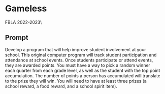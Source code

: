 # Gameless
FBLA 2022-2023\

## Prompt 
Develop a program that will help improve student involvement at your school.  This original computer program will track student participation and attendance at school events.  Once students participate or attend events, they are awarded points.  You must have a way to pick a random winner each quarter from each grade level, as well as the student with the top point accumulation. The number of points a person has accumulated will translate to the prize they will win. You will need to have at least three prizes (a school reward, a food reward, and a school spirit item). 
